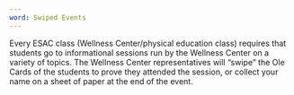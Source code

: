 ```yaml
---
word: Swiped Events
---
```


Every ESAC class (Wellness Center/physical education class) requires that students go to informational sessions run by the Wellness Center on a variety of topics. The Wellness Center representatives will “swipe” the Ole Cards of the students to prove they attended the session, or collect your name on a sheet of paper at the end of the event.
